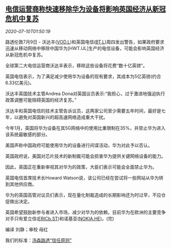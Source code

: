 <!--1594347809000-->
[电信运营商称快速移除华为设备将影响英国经济从新冠危机中复苏](https://cn.reuters.com/article/britain-huawei-vodafone-0710-thur-idCNKBS24B05X)
------

<div><i>2020-07-10T01:50:19</i></div><div class="StandardArticleBody_body"><p>路透伦敦7月9日 - 沃达丰(<span id="symbol_VOD.L_0"><a href="//www.reuters.com/companies/VOD.L">VOD.L</a></span>)和英国电信(<span id="symbol_BT.L_1"><a href="//www.reuters.com/companies/BT.L">BT.L</a></span>)周四发出警告，如果政府要求迅速从移动网络中移除中国华为[HWT.UL]生产的电信设备，可能会影响英国经济从新冠危机中复苏。 </p><p>全球第二大电信运营商沃达丰表示，移除这些设备将花费“数十亿英镑”。 </p><p>英国电信表示，为了满足减少使用华为设备的现有要求，其成本为5亿英镑(约合6.33亿美元)。 </p><p>沃达丰英国技术主管Andrea Dona对英国议员表示:“我担心，过于激进地强迫执行政策调整可能阻碍英国的经济复苏。” </p><p>沃达丰和英国电信的技术主管告诉议员，这两家公司至少需要五年时间，最好是七年，以避免对英国新兴的超高速网络造成重大干扰。 </p><p>今年1月，英国将华为设备在其5G网络中的使用比重限制在35%，并禁止华为进入该系统最敏感的部分。 </p><p>美国声称中国政府可能使用华为的设备进行间谍活动，华为对此予以否认。 </p><p>英国政府说，美国对芯片技术的新制裁可能会损害华为提供关键网络设备的能力。 </p><p>因此，英国正在重新审视其对华为的政策，大臣们表示可能会全面禁止华为。 </p><p>英国电信首席技术长Howard Watson说，该公司已经在尝试将一些网站从华为转到其他供应商。 </p><p>华为的英国高管对议员们表示，现在量化制裁造成的长期影响还为时过早，不应仓促做出决定。 </p><p>英国希望鼓励新参与者进入市场，减少对华为的依赖。目前华为在欧洲的主要竞争对手只有爱立信(<span id="symbol_ERICb.ST_2"><a href="//www.reuters.com/companies/ERICb.ST">ERICb.ST</a></span>)和诺基亚(<span id="symbol_NOKIA.HE_3"><a href="//www.reuters.com/companies/NOKIA.HE">NOKIA.HE</a></span>)。(完) </p><div class="Attribution_container"><div class="Attribution_attribution"><p class="Attribution_content">编译 刘静；审校 母红 </p></div></div><div class="StandardArticleBody_trustBadgeContainer"><span class="StandardArticleBody_trustBadgeTitle">我们的标准：</span><span class="trustBadgeUrl"><a href="https://www.thomsonreuters.cn/content/dam/openweb/documents/pdf/china/brochures/about-us-1.pdf">汤森路透“信任原则”</a></span></div></div>
